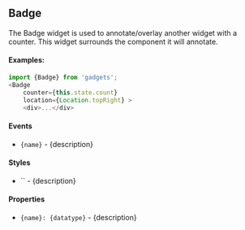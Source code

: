 <a name="module_Badge"></a>

## Badge
The Badge widget is used to annotate/overlay another widget with a
counter.  This widget surrounds the component it will annotate.

#### Examples:

```javascript
import {Badge} from 'gadgets';
<Badge
    counter={this.state.count}
    location={Location.topRight} >
    <div>...</div>
```

#### Events
- `{name}` - {description}

#### Styles
- `` - {description}

#### Properties
- `{name}: {datatype}` - {description}

